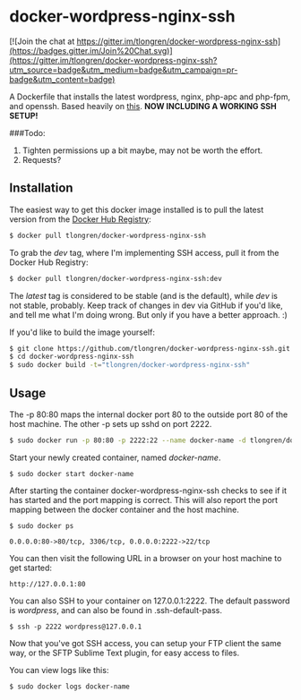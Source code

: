 # docker-wordpress-nginx-ssh

[![Join the chat at https://gitter.im/tlongren/docker-wordpress-nginx-ssh](https://badges.gitter.im/Join%20Chat.svg)](https://gitter.im/tlongren/docker-wordpress-nginx-ssh?utm_source=badge&utm_medium=badge&utm_campaign=pr-badge&utm_content=badge)

A Dockerfile that installs the latest wordpress, nginx, php-apc and php-fpm, and openssh. Based heavily on [this](https://registry.hub.docker.com/u/oskarhane/docker-wordpress-nginx-ssh/). **NOW INCLUDING A WORKING SSH SETUP!**

###Todo:

1. Tighten permissions up a bit maybe, may not be worth the effort.
2. Requests?

## Installation

The easiest way to get this docker image installed is to pull the latest version from the [Docker Hub Registry](https://registry.hub.docker.com/u/tlongren/docker-wordpress-nginx-ssh/):

```bash
$ docker pull tlongren/docker-wordpress-nginx-ssh
```

To grab the *dev* tag, where I'm implementing SSH access, pull it from the Docker Hub Registry:

```bash
$ docker pull tlongren/docker-wordpress-nginx-ssh:dev
```

The *latest* tag is considered to be stable (and is the default), while *dev* is not stable, probably. Keep track of changes in dev via GitHub if you'd like, and tell me what I'm doing wrong. But only if you have a better approach. :)

If you'd like to build the image yourself:

```bash
$ git clone https://github.com/tlongren/docker-wordpress-nginx-ssh.git
$ cd docker-wordpress-nginx-ssh
$ sudo docker build -t="tlongren/docker-wordpress-nginx-ssh"
```

## Usage

The -p 80:80 maps the internal docker port 80 to the outside port 80 of the host machine. The other -p sets up sshd on port 2222.

```bash
$ sudo docker run -p 80:80 -p 2222:22 --name docker-name -d tlongren/docker-wordpress-nginx-ssh
```

Start your newly created container, named *docker-name*.

```
$ sudo docker start docker-name
```

After starting the container docker-wordpress-nginx-ssh checks to see if it has started and the port mapping is correct.  This will also report the port mapping between the docker container and the host machine.

```
$ sudo docker ps

0.0.0.0:80->80/tcp, 3306/tcp, 0.0.0.0:2222->22/tcp
```

You can then visit the following URL in a browser on your host machine to get started:

```
http://127.0.0.1:80
```

You can also SSH to your container on 127.0.0.1:2222. The default password is *wordpress*, and can also be found in .ssh-default-pass.

```
$ ssh -p 2222 wordpress@127.0.0.1
```

Now that you've got SSH access, you can setup your FTP client the same way, or the SFTP Sublime Text plugin, for easy access to files.


You can view logs like this:

```
$ sudo docker logs docker-name
```